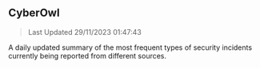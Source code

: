 ## CyberOwl 
> Last Updated 29/11/2023 01:47:43 


A daily updated summary of the most frequent types of security incidents currently being reported from different sources.

